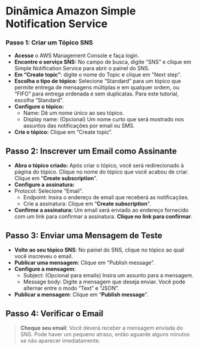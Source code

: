 # Dinâmica Amazon Simple Notification Service 
### Passo 1: Criar um Tópico SNS
* **Acesse** o AWS Management Console e faça login.
* **Encontre o serviço SNS:** No campo de busca, digite “SNS” e clique em Simple Notification Service para abrir o painel do SNS.
* **Em “Create topic”**: digite o nome do Topic e clique em "Next step". 
* **Escolha o tipo de tópico:** Selecione “Standard” para um tópico que permite entrega de mensagens múltiplas e em qualquer ordem, ou “FIFO” para entrega ordenada e sem duplicatas. Para este tutorial, escolha “Standard”.
* **Configure o tópico:**
    * Name: Dê um nome único ao seu tópico.
    * Display name: (Opcional) Um nome curto que será mostrado nos assuntos das notificações por email ou SMS.
* **Crie o tópico:** Clique em “Create topic”.

## Passo 2: Inscrever um Email como Assinante
* **Abra o tópico criado:** Após criar o tópico, você será redirecionado à página do tópico. Clique no nome do tópico que você acabou de criar. Clique em “**Create subscription**”.
* **Configure a assinatura:**
* Protocol: Selecione “Email”.
    * Endpoint: Insira o endereço de email que receberá as notificações.
    * Crie a assinatura: Clique em “**Create subscription**”.
* **Confirme a assinatura:** Um email será enviado ao endereço fornecido com um link para confirmar a assinatura. **Clique no link para confirmar**.

## Passo 3: Enviar uma Mensagem de Teste
* **Volte ao seu tópico SNS**: No painel do SNS, clique no tópico ao qual você inscreveu o email.
* **Publicar uma mensagem**: Clique em “Publish message”.
* **Configure a mensagem**:
    * Subject: (Opcional para emails) Insira um assunto para a mensagem.
    * Message body: Digite a mensagem que deseja enviar. Você pode alternar entre o modo “Text” e “JSON”.
* **Publicar a mensagem**: Clique em “**Publish message**”.

## Passo 4: Verificar o Email
> **Cheque seu email**: Você deverá receber a mensagem enviada do SNS. Pode haver um pequeno atraso, então aguarde alguns minutos se não aparecer imediatamente.